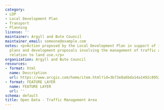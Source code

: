 ```yaml
---
category:
- LDP
- Local Development Plan
- Transport
- Planning
license: ''
maintainer: Argyll and Bute Council
maintainer_email: someone@example.com
notes: <p>Action proposed by the Local Development Plan in support of its settlement
  plans and development proposals involving the management of traffic and access in
  relation to land use.</p>
organization: Argyll and Bute Council
resources:
- format: html
  name: Description
  url: https://www.arcgis.com/home/item.html?id=3b73e8a6bda14a1492c89523103bbc35
- format: FEATURE LAYER
  name: FEATURE LAYER
  url: ''
schema: default
title: Open Data - Traffic Management Area
---
```

